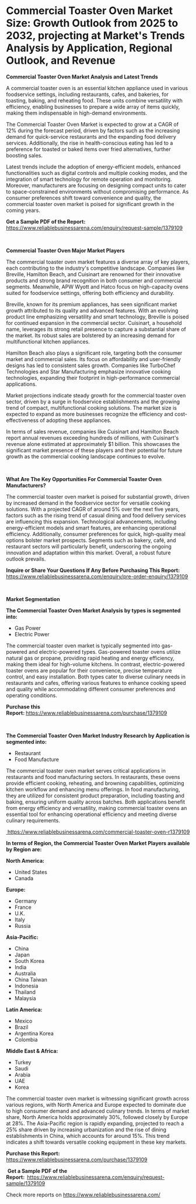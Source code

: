 <p><h1>Commercial Toaster Oven Market Size: Growth Outlook from 2025 to 2032, projecting at Market's Trends Analysis by Application, Regional Outlook, and Revenue</h1></p><p><strong>Commercial Toaster Oven Market Analysis and Latest Trends</strong></p>
<p><p>A commercial toaster oven is an essential kitchen appliance used in various foodservice settings, including restaurants, cafes, and bakeries, for toasting, baking, and reheating food. These units combine versatility with efficiency, enabling businesses to prepare a wide array of items quickly, making them indispensable in high-demand environments.</p><p>The Commercial Toaster Oven Market is expected to grow at a CAGR of 12% during the forecast period, driven by factors such as the increasing demand for quick-service restaurants and the expanding food delivery services. Additionally, the rise in health-conscious eating has led to a preference for toasted or baked items over fried alternatives, further boosting sales. </p><p>Latest trends include the adoption of energy-efficient models, enhanced functionalities such as digital controls and multiple cooking modes, and the integration of smart technology for remote operation and monitoring. Moreover, manufacturers are focusing on designing compact units to cater to space-constrained environments without compromising performance. As consumer preferences shift toward convenience and quality, the commercial toaster oven market is poised for significant growth in the coming years.</p></p>
<p><strong>Get a Sample PDF of the Report:&nbsp;</strong> <a href="https://www.reliablebusinessarena.com/enquiry/request-sample/1379109?utm_campaign=2269&utm_medium=2&utm_source=Github&utm_content=ia&utm_term=05022025&utm_id=commercial-toaster-oven">https://www.reliablebusinessarena.com/enquiry/request-sample/1379109</a></p>
<p>&nbsp;</p>
<p><strong>Commercial Toaster Oven Major Market Players</strong></p>
<p><p>The commercial toaster oven market features a diverse array of key players, each contributing to the industry's competitive landscape. Companies like Breville, Hamilton Beach, and Cuisinart are renowned for their innovative products and strong brand recognition in both consumer and commercial segments. Meanwhile, APW Wyott and Hatco focus on high-capacity ovens suited for foodservice settings, offering both efficiency and durability.</p><p>Breville, known for its premium appliances, has seen significant market growth attributed to its quality and advanced features. With an evolving product line emphasizing versatility and smart technology, Breville is poised for continued expansion in the commercial sector. Cuisinart, a household name, leverages its strong retail presence to capture a substantial share of the market. Its robust sales are bolstered by an increasing demand for multifunctional kitchen appliances.</p><p>Hamilton Beach also plays a significant role, targeting both the consumer market and commercial sales. Its focus on affordability and user-friendly designs has led to consistent sales growth. Companies like TurboChef Technologies and Star Manufacturing emphasize innovative cooking technologies, expanding their footprint in high-performance commercial applications.</p><p>Market projections indicate steady growth for the commercial toaster oven sector, driven by a surge in foodservice establishments and the growing trend of compact, multifunctional cooking solutions. The market size is expected to expand as more businesses recognize the efficiency and cost-effectiveness of adopting these appliances.</p><p>In terms of sales revenue, companies like Cuisinart and Hamilton Beach report annual revenues exceeding hundreds of millions, with Cuisinart's revenue alone estimated at approximately $1 billion. This showcases the significant market presence of these players and their potential for future growth as the commercial cooking landscape continues to evolve.</p></p>
<p>&nbsp;</p>
<p><strong>What Are The Key Opportunities For Commercial Toaster Oven Manufacturers?</strong></p>
<p><p>The commercial toaster oven market is poised for substantial growth, driven by increased demand in the foodservice sector for versatile cooking solutions. With a projected CAGR of around 5% over the next five years, factors such as the rising trend of casual dining and food delivery services are influencing this expansion. Technological advancements, including energy-efficient models and smart features, are enhancing operational efficiency. Additionally, consumer preferences for quick, high-quality meal options bolster market prospects. Segments such as bakery, café, and restaurant sectors will particularly benefit, underscoring the ongoing innovation and adaptation within this market. Overall, a robust future outlook prevails.</p></p>
<p><strong>Inquire or Share Your Questions If Any Before Purchasing This Report:</strong> <a href="https://www.reliablebusinessarena.com/enquiry/pre-order-enquiry/1379109?utm_campaign=2269&utm_medium=2&utm_source=Github&utm_content=ia&utm_term=05022025&utm_id=commercial-toaster-oven">https://www.reliablebusinessarena.com/enquiry/pre-order-enquiry/1379109</a></p>
<p>&nbsp;</p>
<p><strong>Market Segmentation</strong></p>
<p><strong>The Commercial Toaster Oven Market Analysis by types is segmented into:</strong></p>
<p><ul><li>Gas Power</li><li>Electric Power</li></ul></p>
<p><p>The commercial toaster oven market is typically segmented into gas-powered and electric-powered types. Gas-powered toaster ovens utilize natural gas or propane, providing rapid heating and energy efficiency, making them ideal for high-volume kitchens. In contrast, electric-powered toaster ovens are popular for their convenience, precise temperature control, and easy installation. Both types cater to diverse culinary needs in restaurants and cafes, offering various features to enhance cooking speed and quality while accommodating different consumer preferences and operating conditions.</p></p>
<p><strong>Purchase this Report:&nbsp;</strong><a href="https://www.reliablebusinessarena.com/purchase/1379109?utm_campaign=2269&utm_medium=2&utm_source=Github&utm_content=ia&utm_term=05022025&utm_id=commercial-toaster-oven">https://www.reliablebusinessarena.com/purchase/1379109</a></p>
<p>&nbsp;</p>
<p><strong>The Commercial Toaster Oven Market Industry Research by Application is segmented into:</strong></p>
<p><ul><li>Restaurant</li><li>Food Manufacture</li></ul></p>
<p><p>The commercial toaster oven market serves critical applications in restaurants and food manufacturing sectors. In restaurants, these ovens provide efficient cooking, reheating, and browning capabilities, optimizing kitchen workflow and enhancing menu offerings. In food manufacturing, they are utilized for consistent product preparation, including toasting and baking, ensuring uniform quality across batches. Both applications benefit from energy efficiency and versatility, making commercial toaster ovens an essential tool for enhancing operational efficiency and meeting diverse culinary requirements.</p></p>
<p><a href="https://www.reliablebusinessarena.com/commercial-toaster-oven-r1379109?utm_campaign=2269&utm_medium=2&utm_source=Github&utm_content=ia&utm_term=05022025&utm_id=commercial-toaster-oven">&nbsp;https://www.reliablebusinessarena.com/commercial-toaster-oven-r1379109</a></p>
<p><strong>In terms of Region, the Commercial Toaster Oven Market Players available by Region are:</strong></p>
<p>
    <p> <strong> North America: </strong>
        <ul>
            <li>United States</li>
            <li>Canada</li>
        </ul>
        </p> 
    <p> <strong> Europe: </strong>
        <ul>
            <li>Germany</li>
            <li>France</li>
            <li>U.K.</li>
            <li>Italy</li>
            <li>Russia</li>
        </ul>
        </p> 
    <p> <strong> Asia-Pacific: </strong>
        <ul>
            <li>China</li>
            <li>Japan</li>
            <li>South Korea</li>
            <li>India</li>
            <li>Australia</li>
            <li>China Taiwan</li>
            <li>Indonesia</li>
            <li>Thailand</li>
            <li>Malaysia</li>
        </ul>
        </p> 
    <p> <strong> Latin America: </strong>
        <ul>
            <li>Mexico</li>
            <li>Brazil</li>
            <li>Argentina Korea</li>
            <li>Colombia</li>
        </ul>
        </p> 
    <p> <strong> Middle East & Africa: </strong>
        <ul>
            <li>Turkey</li>
            <li>Saudi</li>
            <li>Arabia</li>
            <li>UAE</li>
            <li>Korea</li>
        </ul>
    </p>
    </p>
<p><p>The commercial toaster oven market is witnessing significant growth across various regions, with North America and Europe expected to dominate due to high consumer demand and advanced culinary trends. In terms of market share, North America holds approximately 30%, followed closely by Europe at 28%. The Asia-Pacific region is rapidly expanding, projected to reach a 25% share driven by increasing urbanization and the rise of dining establishments in China, which accounts for around 15%. This trend indicates a shift towards versatile cooking equipment in these key markets.</p></p>
<p><strong>Purchase this Report: </strong><a href="https://www.reliablebusinessarena.com/purchase/1379109?utm_campaign=2269&utm_medium=2&utm_source=Github&utm_content=ia&utm_term=05022025&utm_id=commercial-toaster-oven">https://www.reliablebusinessarena.com/purchase/1379109</a></p>
<p>&nbsp;<strong>Get a Sample PDF of the Report:&nbsp;&nbsp;</strong><a href="https://www.reliablebusinessarena.com/enquiry/request-sample/1379109?utm_campaign=2269&utm_medium=2&utm_source=Github&utm_content=ia&utm_term=05022025&utm_id=commercial-toaster-oven">https://www.reliablebusinessarena.com/enquiry/request-sample/1379109</a></p>
<p><strong></strong></p>
<p>Check more reports on <a href="https://www.reliablebusinessarena.com/?utm_campaign=2269&utm_medium=2&utm_source=Github&utm_content=ia&utm_term=05022025&utm_id=commercial-toaster-oven">https://www.reliablebusinessarena.com/</a></p>